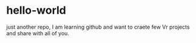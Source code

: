 # hello-world
just another repo, I am learning github and want to craete few Vr projects and share with all of you. 
